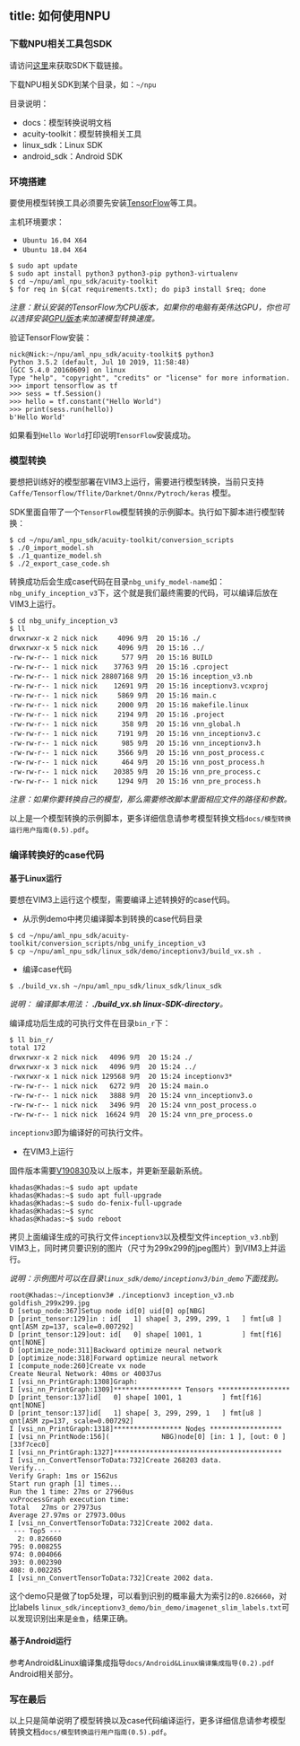 title: 如何使用NPU
---

### 下载NPU相关工具包SDK

请访问[这里](https://www.khadas.com/npu-toolkit-vim3)来获取SDK下载链接。

下载NPU相关SDK到某个目录，如：`~/npu`


目录说明：

* docs：模型转换说明文档
* acuity-toolkit：模型转换相关工具
* linux_sdk：Linux SDK
* android_sdk：Android SDK

### 环境搭建

要使用模型转换工具必须要先安装[TensorFlow](https://www.tensorflow.org/)等工具。

主机环境要求：

* `Ubuntu 16.04 X64`
* `Ubuntu 18.04 X64`

```
$ sudo apt update
$ sudo apt install python3 python3-pip python3-virtualenv
$ cd ~/npu/aml_npu_sdk/acuity-toolkit
$ for req in $(cat requirements.txt); do pip3 install $req; done
```

*注意：默认安装的TensorFlow为CPU版本，如果你的电脑有英伟达GPU，你也可以选择安装[GPU版本](https://www.tensorflow.org/install/gpu)来加速模型转换速度。*

验证TensorFlow安装：
```
nick@Nick:~/npu/aml_npu_sdk/acuity-toolkit$ python3
Python 3.5.2 (default, Jul 10 2019, 11:58:48) 
[GCC 5.4.0 20160609] on linux
Type "help", "copyright", "credits" or "license" for more information.
>>> import tensorflow as tf
>>> sess = tf.Session()
>>> hello = tf.constant("Hello World")
>>> print(sess.run(hello))
b'Hello World'
```

如果看到`Hello World`打印说明`TensorFlow`安装成功。

### 模型转换

要想把训练好的模型部署在VIM3上运行，需要进行模型转换，当前只支持 `Caffe/Tensorflow/Tflite/Darknet/Onnx/Pytroch/keras` 模型。

SDK里面自带了一个`TensorFlow`模型转换的示例脚本。执行如下脚本进行模型转换：

```
$ cd ~/npu/aml_npu_sdk/acuity-toolkit/conversion_scripts
$ ./0_import_model.sh
$ ./1_quantize_model.sh
$ ./2_export_case_code.sh
```
转换成功后会生成case代码在目录`nbg_unify_model-name`如：`nbg_unify_inception_v3`下，这个就是我们最终需要的代码，可以编译后放在VIM3上运行。

```
$ cd nbg_unify_inception_v3
$ ll
drwxrwxr-x 2 nick nick     4096 9月  20 15:16 ./
drwxrwxr-x 5 nick nick     4096 9月  20 15:16 ../
-rw-rw-r-- 1 nick nick      577 9月  20 15:16 BUILD
-rw-rw-r-- 1 nick nick    37763 9月  20 15:16 .cproject
-rw-rw-r-- 1 nick nick 28807168 9月  20 15:16 inception_v3.nb
-rw-rw-r-- 1 nick nick    12691 9月  20 15:16 inceptionv3.vcxproj
-rw-rw-r-- 1 nick nick     5869 9月  20 15:16 main.c
-rw-rw-r-- 1 nick nick     2000 9月  20 15:16 makefile.linux
-rw-rw-r-- 1 nick nick     2194 9月  20 15:16 .project
-rw-rw-r-- 1 nick nick      358 9月  20 15:16 vnn_global.h
-rw-rw-r-- 1 nick nick     7191 9月  20 15:16 vnn_inceptionv3.c
-rw-rw-r-- 1 nick nick      985 9月  20 15:16 vnn_inceptionv3.h
-rw-rw-r-- 1 nick nick     3566 9月  20 15:16 vnn_post_process.c
-rw-rw-r-- 1 nick nick      464 9月  20 15:16 vnn_post_process.h
-rw-rw-r-- 1 nick nick    20385 9月  20 15:16 vnn_pre_process.c
-rw-rw-r-- 1 nick nick     1294 9月  20 15:16 vnn_pre_process.h
```

*注意：如果你要转换自己的模型，那么需要修改脚本里面相应文件的路径和参数。*

以上是一个模型转换的示例脚本，更多详细信息请参考模型转换文档`docs/模型转换运行用户指南(0.5).pdf`。

### 编译转换好的case代码

#### 基于Linux运行

要想在VIM3上运行这个模型，需要编译上述转换好的case代码。

* 从示例demo中拷贝编译脚本到转换的case代码目录

```
$ cd ~/npu/aml_npu_sdk/acuity-toolkit/conversion_scripts/nbg_unify_inception_v3
$ cp ~/npu/aml_npu_sdk/linux_sdk/demo/inceptionv3/build_vx.sh .
```

* 编译case代码

```
$ ./build_vx.sh ~/npu/aml_npu_sdk/linux_sdk/linux_sdk
```

*说明： 编译脚本用法： **./build_vx.sh linux-SDK-directory**。*

编译成功后生成的可执行文件在目录`bin_r`下：

```
$ ll bin_r/
total 172
drwxrwxr-x 2 nick nick   4096 9月  20 15:24 ./
drwxrwxr-x 3 nick nick   4096 9月  20 15:24 ../
-rwxrwxr-x 1 nick nick 129568 9月  20 15:24 inceptionv3*
-rw-rw-r-- 1 nick nick   6272 9月  20 15:24 main.o
-rw-rw-r-- 1 nick nick   3888 9月  20 15:24 vnn_inceptionv3.o
-rw-rw-r-- 1 nick nick   3496 9月  20 15:24 vnn_post_process.o
-rw-rw-r-- 1 nick nick  16624 9月  20 15:24 vnn_pre_process.o
```

`inceptionv3`即为编译好的可执行文件。

* 在VIM3上运行

固件版本需要[V190830](https://dl.khadas.com/Firmware/VIM3/Ubuntu/EMMC/)及以上版本，并更新至最新系统。

```
khadas@Khadas:~$ sudo apt update
khadas@Khadas:~$ sudo apt full-upgrade
khadas@Khadas:~$ sudo do-fenix-full-upgrade
khadas@Khadas:~$ sync
khadas@Khadas:~$ sudo reboot
```

拷贝上面编译生成的可执行文件`inceptionv3`以及模型文件`inception_v3.nb`到VIM3上，同时拷贝要识别的图片（尺寸为299x299的jpeg图片）到VIM3上并运行。

*说明：示例图片可以在目录`linux_sdk/demo/inceptionv3/bin_demo`下面找到。*

```
root@Khadas:~/inceptionv3# ./inceptionv3 inception_v3.nb goldfish_299x299.jpg 
D [setup_node:367]Setup node id[0] uid[0] op[NBG]
D [print_tensor:129]in : id[   1] shape[ 3, 299, 299, 1   ] fmt[u8 ] qnt[ASM zp=137, scale=0.007292]
D [print_tensor:129]out: id[   0] shape[ 1001, 1          ] fmt[f16] qnt[NONE]
D [optimize_node:311]Backward optimize neural network
D [optimize_node:318]Forward optimize neural network
I [compute_node:260]Create vx node
Create Neural Network: 40ms or 40037us
I [vsi_nn_PrintGraph:1308]Graph:
I [vsi_nn_PrintGraph:1309]***************** Tensors ******************
D [print_tensor:137]id[   0] shape[ 1001, 1          ] fmt[f16] qnt[NONE]
D [print_tensor:137]id[   1] shape[ 3, 299, 299, 1   ] fmt[u8 ] qnt[ASM zp=137, scale=0.007292]
I [vsi_nn_PrintGraph:1318]***************** Nodes ******************
I [vsi_nn_PrintNode:156](             NBG)node[0] [in: 1 ], [out: 0 ] [33f7cec0]
I [vsi_nn_PrintGraph:1327]******************************************
I [vsi_nn_ConvertTensorToData:732]Create 268203 data.
Verify...
Verify Graph: 1ms or 1562us
Start run graph [1] times...
Run the 1 time: 27ms or 27960us
vxProcessGraph execution time:
Total   27ms or 27973us
Average 27.97ms or 27973.00us
I [vsi_nn_ConvertTensorToData:732]Create 2002 data.
 --- Top5 ---
  2: 0.826660
795: 0.008255
974: 0.004066
393: 0.002390
408: 0.002285
I [vsi_nn_ConvertTensorToData:732]Create 2002 data.
```

这个demo只是做了top5处理，可以看到识别的概率最大为索引`2`的`0.826660`，对比labels `linux_sdk/inceptionv3_demo/bin_demo/imagenet_slim_labels.txt`可以发现识别出来是`金鱼`，结果正确。

#### 基于Android运行
参考Android&Linux编译集成指导`docs/Android&Linux编译集成指导(0.2).pdf` Android相关部分。

### 写在最后

以上只是简单说明了模型转换以及case代码编译运行，更多详细信息请参考模型转换文档`docs/模型转换运行用户指南(0.5).pdf`。
